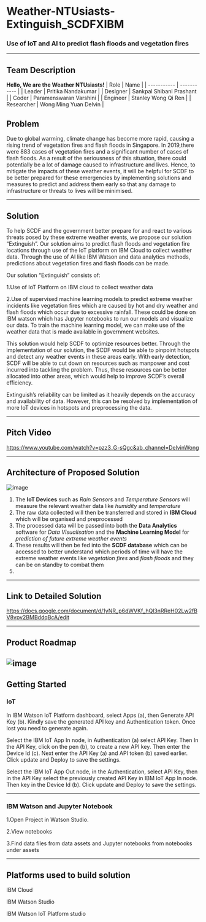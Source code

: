 # Weather-NTUsiasts-Extinguish_SCDFXIBM
### Use of IoT and AI to predict flash floods and vegetation fires

---
## Team Description

**Hello, We are the Weather NTUsiasts!**
| Role | Name |
| ----------- | ----------- |
| Leader | Pritika Nandakumar |
| Designer | Sankpal Shibani Prashant |
| Coder | Paramenswaran Varshini |
| Engineer | Stanley Wong Qi Ren |
| Researcher | Wong Ming Yuan Delvin |


## Problem

Due to global warming, climate change has become more rapid, causing a rising trend of vegetation fires and flash floods in Singapore. In 2019,there were 883 cases of vegetation fires and a significant number of cases of flash floods. As a result of the seriousness of this situation, there could potentially be a lot of damage caused to infrastructure and lives. Hence, to mitigate the impacts of these weather events, it will be helpful for SCDF to be better prepared for these emergencies by implementing solutions and measures to predict and address them early so that any damage to infrastructure or threats to lives will be minimised.

---
## Solution
To help SCDF and the government better prepare for and react to various threats posed by these extreme weather events, we propose our solution “Extinguish”. Our solution aims to predict flash floods and vegetation fire locations through use of  the IoT platform on IBM Cloud to collect weather data. Through the use of AI like IBM Watson and data analytics methods, predictions about vegetation fires and flash floods can be made. 

Our solution “Extinguish” consists of:

1.Use of IoT Platform on IBM cloud to collect weather data 

2.Use of supervised machine learning models to predict extreme weather incidents like vegetation fires which are caused by hot and dry weather and flash floods which occur due to excessive rainfall. These could be done on IBM watson which has Jupyter notebooks to run our models and visualize our data. To train the machine learning model, we can make use of the weather data that is made available in government websites. 

This solution would help SCDF to optimize resources better. Through the implementation of our solution, the SCDF would be able to pinpoint hotspots and detect any weather events in these areas early. With early detection, SCDF will be able to cut down on resources such as manpower and cost incurred into tackling the problem. Thus, these resources can be better allocated into other areas, which would help to improve SCDF’s overall efficiency. 

Extinguish’s reliability can be limited as it heavily depends on the accuracy and availability of data. However, this can be resolved by implementation of more IoT devices in hotspots and preprocessing the data.

---
## Pitch Video
https://www.youtube.com/watch?v=pzz3_G-sQgc&ab_channel=DelvinWong



---
## Architecture of Proposed Solution
![image](https://user-images.githubusercontent.com/70022847/121149438-3f14f900-c875-11eb-9d76-924edace2466.png)
1. The **IoT Devices** such as *Rain Sensors* and *Temperature Sensors* will measure the relevant weather data like *humidity* and *temperature*
2. The raw data collected will then be transferred and stored in **IBM Cloud** which will be organised and preprocessed
3. The processed data will be passed into both the **Data Analytics** software for *Data Visualisation* and the **Machine Learning Model** for *prediction of future extreme weather events*
4. These results will then be fed into the **SCDF database** which can be accessed to better understand which periods of time will have the extreme weather events like *vegetation fires* and *flash floods* and they can be on standby to combat them
5. 
---

## Link to Detailed Solution
https://docs.google.com/document/d/1yNR_p6dWVKf_hQl3nRReH02Lw2fBV8vpv2BMBddqBcA/edit













---
## Product Roadmap
![image](https://user-images.githubusercontent.com/70022847/121058581-10563e80-c7f3-11eb-826b-192366df737c.png)
---

## Getting Started
### IoT

In IBM Watson IoT Platform dashboard, select Apps (a), then Generate API Key (b). Kindly save the generated API key and Authentication token. Once lost you need to generate again.

Select the IBM IoT App In node, in Authentication (a) select API Key. Then In the API Key, click on the pen (b), to create a new API key. Then enter the Device Id (c).
Next enter the API Key (a) and API token (b) saved earlier. Click update and Deploy to save the settings.

Select the IBM IoT App Out node, in the Authentication, select API Key, then in the API Key select the previously created API Key in IBM IoT App In node. Then key in the Device Id (b). Click update and Deploy to save the settings.

 ---
### IBM Watson and Jupyter Notebook
1.Open Project in Watson Studio.

2.View notebooks

3.Find data files from data assets and Jupyter notebooks from notebooks under assets 

---

## Platforms used to build solution
IBM Cloud

IBM Watson Studio

IBM Watson IoT Platform studio
 




